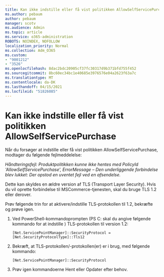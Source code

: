 ```yaml
---
title: Kan ikke indstille eller få vist politikken AllowSelfServicePurchase
ms.author: pebaum
author: pebaum
manager: scotv
ms.audience: Admin
ms.topic: article
ms.service: o365-administration
ROBOTS: NOINDEX, NOFOLLOW
localization_priority: Normal
ms.collection: Adm_O365
ms.custom:
- "9001212"
- "3526"
ms.openlocfilehash: 8dac2bdc20905cf37fc30317d9b371bfd755f452
ms.sourcegitcommit: 8bc60ec34bc1e40685e3976576e04a2623f63a7c
ms.translationtype: MT
ms.contentlocale: da-DK
ms.lasthandoff: 04/15/2021
ms.locfileid: "51826085"
---
```

# <a name="unable-to-set-or-view-the-allowselfservicepurchase-policy"></a>Kan ikke indstille eller få vist politikken AllowSelfServicePurchase

Når du forsøger at indstille eller få vist politikken AllowSelfServicePurchase, modtager du følgende fejlmeddelelse:

*Håndteringsfejl: Produktpolitikken kunne ikke hentes med PolicyId 'AllowSelfServicePurchase', ErrorMessage – Den underliggende forbindelse blev lukket: Der opstod en uventet fejl ved en afsendelse.*

Dette kan skyldes en ældre version af TLS (Transport Layer Security). Hvis du vil oprette forbindelse til MSCommerce-tjenesten, skal du bruge TLS 1.2 eller derover.  

Prøv følgende trin for at aktivere/indstille TLS-protokollen til 1.2, bekræfte og prøve igen.
 1. Ved PowerShell-kommandoprompten (PS C: skal du angive følgende kommando for at indstille \) TLS-protokollen til version 1.2:

    `[Net.ServicePointManager]::SecurityProtocol = [Net.SecurityProtocolType]::Tls12`

2. Bekræft, at TLS-protokollen/-protokollen(er) er i brug, med følgende kommando:

    `[Net.ServicePointManager]::SecurityProtocol` 

3. Prøv igen kommandoerne Hent eller Opdater efter behov.

